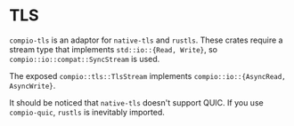 # TLS

`compio-tls` is an adaptor for `native-tls` and `rustls`. These crates require a stream type that implements `std::io::{Read, Write}`, so `compio::io::compat::SyncStream` is used.

The exposed `compio::tls::TlsStream` implements `compio::io::{AsyncRead, AsyncWrite}`.

It should be noticed that `native-tls` doesn't support QUIC. If you use `compio-quic`, `rustls` is inevitably imported.
